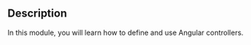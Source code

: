 <section class="module-section" name="Description">&nbsp;</section>

## Description

In this module, you will learn how to define and use Angular controllers.


